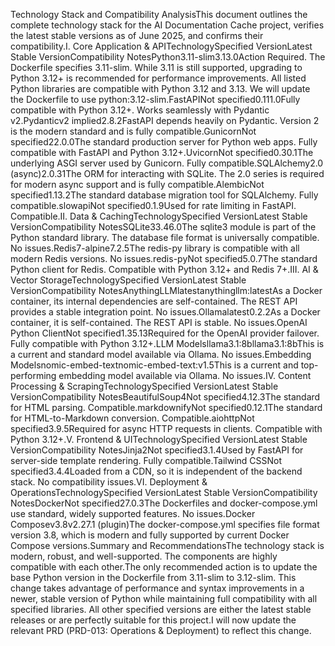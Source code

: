 Technology Stack and Compatibility AnalysisThis document outlines the complete technology stack for the AI Documentation Cache project, verifies the latest stable versions as of June 2025, and confirms their compatibility.I. Core Application & APITechnologySpecified VersionLatest Stable VersionCompatibility NotesPython3.11-slim3.13.0Action Required. The Dockerfile specifies 3.11-slim. While 3.11 is still supported, upgrading to Python 3.12+ is recommended for performance improvements. All listed Python libraries are compatible with Python 3.12 and 3.13. We will update the Dockerfile to use python:3.12-slim.FastAPINot specified0.111.0Fully compatible with Python 3.12+. Works seamlessly with Pydantic v2.Pydanticv2 implied2.8.2FastAPI depends heavily on Pydantic. Version 2 is the modern standard and is fully compatible.GunicornNot specified22.0.0The standard production server for Python web apps. Fully compatible with FastAPI and Python 3.12+.UvicornNot specified0.30.1The underlying ASGI server used by Gunicorn. Fully compatible.SQLAlchemy2.0 (async)2.0.31The ORM for interacting with SQLite. The 2.0 series is required for modern async support and is fully compatible.AlembicNot specified1.13.2The standard database migration tool for SQLAlchemy. Fully compatible.slowapiNot specified0.1.9Used for rate limiting in FastAPI. Compatible.II. Data & CachingTechnologySpecified VersionLatest Stable VersionCompatibility NotesSQLite33.46.0The sqlite3 module is part of the Python standard library. The database file format is universally compatible. No issues.Redis7-alpine7.2.5The redis-py library is compatible with all modern Redis versions. No issues.redis-pyNot specified5.0.7The standard Python client for Redis. Compatible with Python 3.12+ and Redis 7+.III. AI & Vector StorageTechnologySpecified VersionLatest Stable VersionCompatibility NotesAnythingLLMlatestanythingllm:latestAs a Docker container, its internal dependencies are self-contained. The REST API provides a stable integration point. No issues.Ollamalatest0.2.2As a Docker container, it is self-contained. The REST API is stable. No issues.OpenAI Python ClientNot specified1.35.13Required for the OpenAI provider failover. Fully compatible with Python 3.12+.LLM Modelsllama3.1:8bllama3.1:8bThis is a current and standard model available via Ollama. No issues.Embedding Modelsnomic-embed-textnomic-embed-text:v1.5This is a current and top-performing embedding model available via Ollama. No issues.IV. Content Processing & ScrapingTechnologySpecified VersionLatest Stable VersionCompatibility NotesBeautifulSoup4Not specified4.12.3The standard for HTML parsing. Compatible.markdownifyNot specified0.12.1The standard for HTML-to-Markdown conversion. Compatible.aiohttpNot specified3.9.5Required for async HTTP requests in clients. Compatible with Python 3.12+.V. Frontend & UITechnologySpecified VersionLatest Stable VersionCompatibility NotesJinja2Not specified3.1.4Used by FastAPI for server-side template rendering. Fully compatible.Tailwind CSSNot specified3.4.4Loaded from a CDN, so it is independent of the backend stack. No compatibility issues.VI. Deployment & OperationsTechnologySpecified VersionLatest Stable VersionCompatibility NotesDockerNot specified27.0.3The Dockerfiles and docker-compose.yml use standard, widely supported features. No issues.Docker Composev3.8v2.27.1 (plugin)The docker-compose.yml specifies file format version 3.8, which is modern and fully supported by current Docker Compose versions.Summary and RecommendationsThe technology stack is modern, robust, and well-supported. The components are highly compatible with each other.The only recommended action is to update the base Python version in the Dockerfile from 3.11-slim to 3.12-slim. This change takes advantage of performance and syntax improvements in a newer, stable version of Python while maintaining full compatibility with all specified libraries. All other specified versions are either the latest stable releases or are perfectly suitable for this project.I will now update the relevant PRD (PRD-013: Operations & Deployment) to reflect this change.